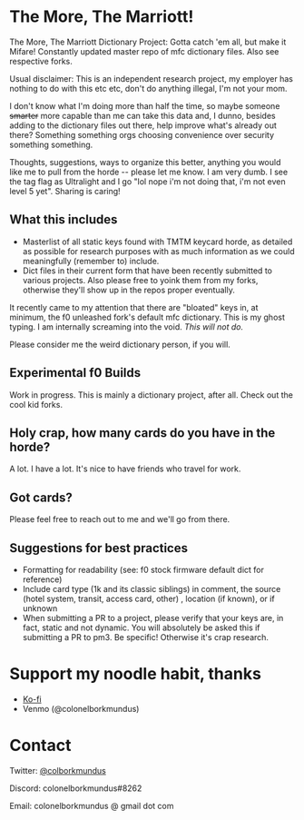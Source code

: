 # The More, The Marriott!
The More, The Marriott Dictionary Project: Gotta catch 'em all, but make it Mifare! Constantly updated master repo of mfc dictionary files. Also see respective forks.

Usual disclaimer: This is an independent research project, my employer has nothing to do with this etc etc, don't do anything illegal, I'm not your mom.

I don't know what I'm doing more than half the time, so maybe someone ~~smarter~~ more capable than me can take this data and, I dunno, besides adding to the dictionary files out there, help improve what's already out there? Something something orgs choosing convenience over security something something.

Thoughts, suggestions, ways to organize this better, anything you would like me to pull from the horde -- please let me know. I am very dumb. I see the tag flag as Ultralight and I go "lol nope i'm not doing that, i'm not even level 5 yet". Sharing is caring!

## What this includes
* Masterlist of all static keys found with TMTM keycard horde, as detailed as possible for research purposes with as much information as we could meaningfully (remember to) include.
* Dict files in their current form that have been recently submitted to various projects. Also please free to yoink them from my forks, otherwise they'll show up in the repos proper eventually.

It recently came to my attention that there are "bloated" keys in, at minimum, the f0 unleashed fork's default mfc dictionary. This is my ghost typing. I am internally screaming into the void. _This will not do._

Please consider me the weird dictionary person, if you will.

## Experimental f0 Builds
Work in progress. This is mainly a dictionary project, after all. Check out the cool kid forks.

## Holy crap, how many cards do you have in the horde?
A lot. I have a lot. It's nice to have friends who travel for work.

## Got cards?
Please feel free to reach out to me and we'll go from there.

## Suggestions for best practices
* Formatting for readability (see: f0 stock firmware default dict for reference)
* Include card type (1k and its classic siblings) in comment, the source (hotel system, transit, access card, other) , location (if known), or if unknown
* When submitting a PR to a project, please verify that your keys are, in fact, static and not dynamic. You will absolutely be asked this if submitting a PR to pm3. Be specific! Otherwise it's crap research.

# Support my noodle habit, thanks
* [Ko-fi](https://ko-fi.com/colonelborkmundus#)
* Venmo (@colonelborkmundus)

# Contact
Twitter: [@colborkmundus](https://twitter.com/colborkmundus)

Discord: colonelborkmundus#8262

Email: colonelborkmundus @ gmail dot com
